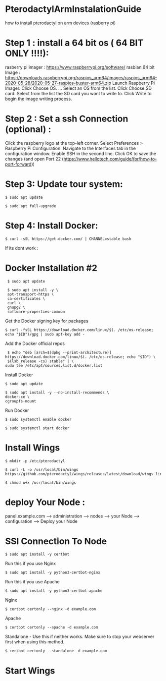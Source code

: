 # PterodactylArmInstalationGuide
how to install pterodactyl on arm devices (rasberry pi)


# Step 1 : install a 64 bit os ( 64 BIT ONLY !!!!):
 
  rasberry pi imager : https://www.raspberrypi.org/software/ 
  rasbian 64 bit Image : https://downloads.raspberrypi.org/raspios_arm64/images/raspios_arm64-2020-05-28/2020-05-27-raspios-buster-arm64.zip
  Launch Raspberry Pi Imager.
  Click Choose OS. ...
  Select an OS from the list.
  Click Choose SD card.
  Select from the list the SD card you want to write to.
  Click Write to begin the image writing process.

# Step 2 : Set a ssh Connection (optional) :
  
  Click the raspberry logo at the top-left corner.
  Select Preferences > Raspberry Pi Configuration.
  Navigate to the Interfaces tab in the configuration window.
  Enable SSH in the second line.
  Click OK to save the changes
  (and open Port 22 (https://www.hellotech.com/guide/for/how-to-port-forward))

# Step 3: Update tour system:
  
    $ sudo apt update
  
    $ sudo apt full-upgrade
  
# Step 4: Install Docker:
 
    $ curl -sSL https://get.docker.com/ | CHANNEL=stable bash
 
 If its dont work :
 
  # Docker Installation #2
     $ sudo apt update

     $ sudo apt install -y \
     apt-transport-https \
     ca-certificates \
     curl \
     gnupg2 \
     software-properties-common

 Get the Docker signing key for packages
 
    $ curl -fsSL https://download.docker.com/linux/$(. /etc/os-release; echo "$ID")/gpg | sudo apt-key add -

 Add the Docker official repos
 
     $ echo "deb [arch=$(dpkg --print-architecture)] https://download.docker.com/linux/$(. /etc/os-release; echo "$ID") \
     $(lsb_release -cs) stable" | \
    sudo tee /etc/apt/sources.list.d/docker.list

 Install Docker
 
    $ sudo apt update

    $ sudo apt install -y --no-install-recommends \
    docker-ce \
    cgroupfs-mount
    
Run Docker 

    $ sudo systemctl enable docker

    $ sudo systemctl start docker

# Install Wings 
    $ mkdir -p /etc/pterodactyl

    $ curl -L -o /usr/local/bin/wings https://github.com/pterodactyl/wings/releases/latest/download/wings_linux_arm64

    $ chmod u+x /usr/local/bin/wings

# deploy Your Node :
  panel.example.com --> administration --> nodes --> your Node --> configuration --> Deploy your Node
  
# SSl Connection To Node
    $ sudo apt install -y certbot
  
  Run this if you use Nginx
  
    $ sudo apt install -y python3-certbot-nginx
  
  Run this if you use Apache
  
    $ sudo apt install -y python3-certbot-apache
  
  Nginx
  
    $ certbot certonly --nginx -d example.com
  
  Apache
  
    $ certbot certonly --apache -d example.com
  
  Standalone - Use this if neither works. Make sure to stop your webserver first when using this method.
  
    $ certbot certonly --standalone -d example.com
    
  # Start Wings
  
   


